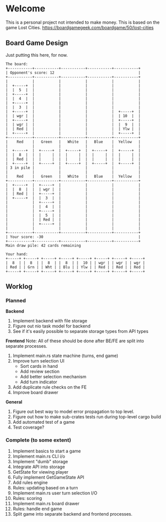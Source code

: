 # Welcome

This is a personal project not intended to make money. This is based on the game Lost Cities. https://boardgamegeek.com/boardgame/50/lost-cities

## Board Game Design

Just putting this here, for now.

```
The board:
+-----------+-----------+-----------+-----------+-----------+
| Opponent's score: 12                                      |
+-----------+-----------+-----------+-----------+-----------+
|           |           |           |           |           |
|  +-----+  |           |           |           |           |
|  |  5  |  |           |           |           |           |
|  +-----+  |           |           |           |           |
|  |  4  |  |           |           |           |           |
|  +-----+  |           |           |           |           |
|  |  3  |  |           |           |           |           |
|  +-----+  |           |           |           |  +-----+  |
|  | wgr |  |           |           |           |  | 10  |  |
|  +-----+  |           |           |           |  +-----+  |
|  | wgr |  |           |           |           |  |  9  |  |
|  | Red |  |           |           |           |  | Ylw |  |
|  +-----+  |           |           |           |  +-----+  |
+-----------+-----------+-----------+-----------+-----------+
|    Red    |   Green   |   White   |   Blue    |  Yellow   |
|           |           |           |           |           |
|  +-----+  |  +-----+  |  +-----+  |  +-----+  |  +-----+  |
|  |  8  |  |  |     |  |  |     |  |  |     |  |  |     |  |
|  | Red |  |  |     |  |  |     |  |  |     |  |  |     |  |
|  +-----+  |  +-----+  |  +-----+  |  +-----+  |  +-----+  |
| 3 in pile |           |           |           |           |
|           |           |           |           |           |
|    Red    |   Green   |   White   |   Blue    |  Yellow   |
+-----------+-----------+-----------+-----------+-----------+
|  +-----+  |  +-----+  |           |           |           |
|  |  8  |  |  | wgr |  |           |           |           |
|  | Red |  |  +-----+  |           |           |           |
|  +-----+  |  |  3  |  |           |           |           |
|           |  +-----+  |           |           |           |
|           |  |  4  |  |           |           |           |
|           |  +-----+  |           |           |           |
|           |  |  5  |  |           |           |           |
|           |  | Red |  |           |           |           |
|           |  +-----+  |           |           |           |
|           |           |           |           |           |
+-----------+-----------+-----------+-----------+-----------+
| Your score: -30                                           |
+-----------+-----------+-----------+-----------+-----------+
Main draw pile: 42 cards remaining

Your hand:
+-----+ +-----+ +-----+ +-----+ +-----+ +-----+ +-----+ +-----+
|  8  | |  8  | |  8  | |  8  | |  10 | | wgr | | wgr | | wgr |
| Red | | Grn | | Wht | | Blu | | Ylw | | Red | | Red | | Red |
+-----+ +-----+ +-----+ +-----+ +-----+ +-----+ +-----+ +-----+
```

## Worklog

### Planned

**Backend**
1. Implement backend with file storage
1. Figure out nio task model for backend
1. See if it's easily possible to separate storage types from API types

**Frontend**
Note: All of these should be done after BE/FE are split into separate processes.
1. Implement main.rs state machine (turns, end game)
1. Improve turn selection UI
    * Sort cards in hand
    * Add review section
    * Add better selection mechanism
    * Add turn indicator
1. Add duplicate rule checks on the FE
1. Improve board drawer

**General**
1. Figure out best way to model error propagation to top level.
1. Figure out how to make sub-crates tests run during top-level cargo build
1. Add automated test of a game
1. Test coverage?

### Complete (to some extent)

1. Implement basics to start a game
1. Implement main.rs CLI i/o
1. Implement "dumb" storage
1. Integrate API into storage
1. GetState for viewing player
1. Fully implement GetGameState API
1. Add rules engine
1. Rules: updating based on a turn
1. Implement main.rs user turn selection I/O
1. Rules: scoring
1. Implement main.rs board drawer
1. Rules: handle end game
1. Split game into separate backend and frontend processes.
